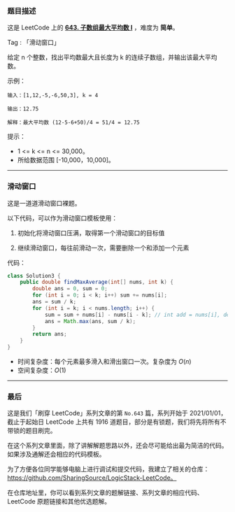 ### 题目描述

这是 LeetCode 上的 **[643. 子数组最大平均数 I](https://leetcode-cn.com/problems/maximum-average-subarray-i/solution/hua-dong-chuang-kou-luo-ti-han-mo-ban-by-buo3/)** ，难度为 **简单**。

Tag : 「滑动窗口」




给定 n 个整数，找出平均数最大且长度为 k 的连续子数组，并输出该最大平均数。


示例：
```
输入：[1,12,-5,-6,50,3], k = 4

输出：12.75

解释：最大平均数 (12-5-6+50)/4 = 51/4 = 12.75
```

提示：
* 1 <= k <= n <= 30,000。
* 所给数据范围 [-10,000，10,000]。

---

### 滑动窗口

这是一道道滑动窗口裸题。

以下代码，可以作为滑动窗口模板使用：

1. 初始化将滑动窗口压满，取得第一个滑动窗口的目标值

2. 继续滑动窗口，每往前滑动一次，需要删除一个和添加一个元素

代码：
```Java []
class Solution3 {
    public double findMaxAverage(int[] nums, int k) {
        double ans = 0, sum = 0;
        for (int i = 0; i < k; i++) sum += nums[i];
        ans = sum / k;
        for (int i = k; i < nums.length; i++) {
            sum = sum + nums[i] - nums[i - k]; // int add = nums[i], del = nums[i - k];
            ans = Math.max(ans, sum / k);
        }
        return ans;
    }
}
```
* 时间复杂度：每个元素最多滑入和滑出窗口一次。复杂度为 $O(n)$
* 空间复杂度：$O(1)$

---

### 最后

这是我们「刷穿 LeetCode」系列文章的第 `No.643` 篇，系列开始于 2021/01/01，截止于起始日 LeetCode 上共有 1916 道题目，部分是有锁题，我们将先将所有不带锁的题目刷完。

在这个系列文章里面，除了讲解解题思路以外，还会尽可能给出最为简洁的代码。如果涉及通解还会相应的代码模板。

为了方便各位同学能够电脑上进行调试和提交代码，我建立了相关的仓库：https://github.com/SharingSource/LogicStack-LeetCode。

在仓库地址里，你可以看到系列文章的题解链接、系列文章的相应代码、LeetCode 原题链接和其他优选题解。

